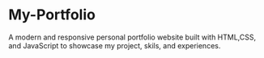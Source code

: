 # My-Portfolio
A modern and responsive personal portfolio website built with HTML,CSS, and JavaScript to showcase my project, skils, and experiences.
